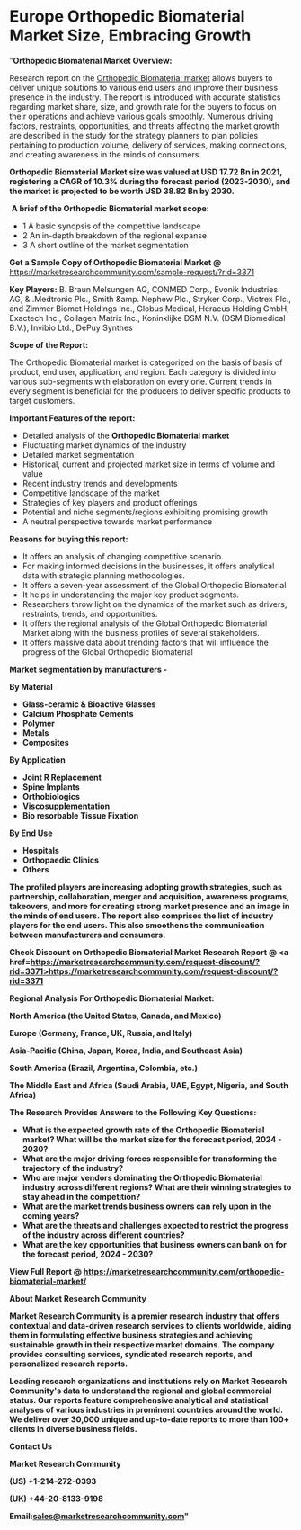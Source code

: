 # Europe Orthopedic Biomaterial Market Size, Embracing Growth
"<strong>Orthopedic Biomaterial Market Overview:</strong>

Research report on the <a href=https://marketresearchcommunity.com/orthopedic-biomaterial-market/>Orthopedic Biomaterial market</a> allows buyers to deliver unique solutions to various end users and improve their business presence in the industry. The report is introduced with accurate statistics regarding market share, size, and growth rate for the buyers to focus on their operations and achieve various goals smoothly. Numerous driving factors, restraints, opportunities, and threats affecting the market growth are described in the study for the strategy planners to plan policies pertaining to production volume, delivery of services, making connections, and creating awareness in the minds of consumers.

<strong>Orthopedic Biomaterial Market size was valued at USD 17.72 Bn in 2021, registering a CAGR of 10.3% during the forecast period (2023-2030), and the market is projected to be worth USD 38.82 Bn by 2030.</strong>

 <Strong>A brief of the Orthopedic Biomaterial market scope:</Strong>
<ul>
 <li>1  A basic synopsis of the competitive landscape</li>
 <li>2  An in-depth breakdown of the regional expanse</li>
 <li>3  A short outline of the market segmentation</li>
</ul>
<strong>Get a Sample Copy of Orthopedic Biomaterial Market @ </b></strong><a href=https://marketresearchcommunity.com/sample-request/?rid=3371><u>https://marketresearchcommunity.com/sample-request/?rid=3371</u></a>

<strong>Key Players:</strong> 
B. Braun Melsungen AG, CONMED Corp., Evonik Industries AG, &amp; .Medtronic Plc., Smith &amp;amp. Nephew Plc., Stryker Corp., Victrex Plc., and Zimmer Biomet Holdings Inc., Globus Medical, Heraeus Holding GmbH, Exactech Inc., Collagen Matrix Inc., Koninklijke DSM N.V. (DSM Biomedical B.V.), Invibio Ltd., DePuy Synthes

<strong>Scope of the Report:</strong>

The Orthopedic Biomaterial market is categorized on the basis of basis of product, end user, application, and region. Each category is divided into various sub-segments with elaboration on every one. Current trends in every segment is beneficial for the producers to deliver specific products to target customers.

<strong><b>Important Features of the report:</b></strong>
<ul>
  <li>Detailed analysis of the <strong><b>Orthopedic Biomaterial </b></strong><strong><b>market</b></strong></li>
  <li>Fluctuating market dynamics of the industry</li>
  <li>Detailed market segmentation</li>
  <li>Historical, current and projected market size in terms of volume and value</li>
  <li>Recent industry trends and developments</li>
  <li>Competitive landscape of the market</li>
  <li>Strategies of key players and product offerings</li>
  <li>Potential and niche segments/regions exhibiting promising growth</li>
  <li>A neutral perspective towards market performance</li>
</ul>
<strong><b>Reasons for buying this report:</b></strong>
<ul>
  <li>It offers an analysis of changing competitive scenario.</li>
  <li>For making informed decisions in the businesses, it offers analytical data with strategic planning methodologies.</li>
  <li>It offers a seven-year assessment of the Global Orthopedic Biomaterial</li>
  <li>It helps in understanding the major key product segments.</li>
  <li>Researchers throw light on the dynamics of the market such as drivers, restraints, trends, and opportunities.</li>
  <li>It offers the regional analysis of the Global Orthopedic Biomaterial Market along with the business profiles of several stakeholders.</li>
  <li>It offers massive data about trending factors that will influence the progress of the Global Orthopedic Biomaterial</li>
</ul>

<strong>Market segmentation by manufacturers -</strong>


<strong><strong>By Material</strong></h4>
<ul>
 	<li>Glass-ceramic &amp; Bioactive Glasses</li>
 	<li>Calcium Phosphate Cements</li>
 	<li>Polymer</li>
 	<li>Metals</li>
 	<li>Composites</li>
</ul>
<strong><strong>By Application</strong></h4>
<ul>
 	<li>Joint R Replacement</li>
 	<li>Spine Implants</li>
 	<li>Orthobiologics</li>
 	<li>Viscosupplementation</li>
 	<li>Bio resorbable Tissue Fixation</li>
</ul>
<strong><strong>By End Use</strong></h4>
<ul>
 	<li>Hospitals</li>
 	<li>Orthopaedic Clinics</li>
 	<li>Others</li>
</ul>

The profiled players are increasing adopting growth strategies, such as partnership, collaboration, merger and acquisition, awareness programs, takeovers, and more for creating strong market presence and an image in the minds of end users. The report also comprises the list of industry players for the end users. This also smoothens the communication between manufacturers and consumers.

<strong><b>Check Discount on Orthopedic Biomaterial Market Research Report @ </b></strong><a href=https://marketresearchcommunity.com/request-discount/?rid=3371><u>https://marketresearchcommunity.com/request-discount/?rid=3371</u></a>

<strong>Regional Analysis For Orthopedic Biomaterial Market:</strong>

<strong>North America</strong> (the United States, Canada, and Mexico)

<strong>Europe</strong> (Germany, France, UK, Russia, and Italy)

<strong>Asia-Pacific</strong> (China, Japan, Korea, India, and Southeast Asia)

<strong>South America</strong> (Brazil, Argentina, Colombia, etc.)

<strong>The Middle East and Africa</strong> (Saudi Arabia, UAE, Egypt, Nigeria, and South Africa)

<strong>The Research Provides Answers to the Following Key Questions:</strong>
<ul>
 	<li>What is the expected growth rate of the Orthopedic Biomaterial market? What will be the market size for the forecast period, 2024 - 2030?</li>
 	<li>What are the major driving forces responsible for transforming the trajectory of the industry?</li>
 	<li>Who are major vendors dominating the Orthopedic Biomaterial industry across different regions? What are their winning strategies to stay ahead in the competition?</li>
 	<li>What are the market trends business owners can rely upon in the coming years?</li>
 	<li>What are the threats and challenges expected to restrict the progress of the industry across different countries?</li>
 	<li>What are the key opportunities that business owners can bank on for the forecast period, 2024 - 2030?</li>
</ul>

<strong>View Full Report @</strong> <a href=https://marketresearchcommunity.com/orthopedic-biomaterial-market/>https://marketresearchcommunity.com/orthopedic-biomaterial-market/</a>

<strong>About Market Research Community</strong>

Market Research Community is a premier research industry that offers contextual and data-driven research services to clients worldwide, aiding them in formulating effective business strategies and achieving sustainable growth in their respective market domains. The company provides consulting services, syndicated research reports, and personalized research reports.

Leading research organizations and institutions rely on Market Research Community's data to understand the regional and global commercial status. Our reports feature comprehensive analytical and statistical analyses of various industries in prominent countries around the world. We deliver over 30,000 unique and up-to-date reports to more than 100+ clients in diverse business fields.

<strong>Contact Us</strong>

<strong>Market Research Community</strong>

(US) +1-214-272-0393

(UK) +44-20-8133-9198

<strong>Email:</strong>sales@marketresearchcommunity.com"
